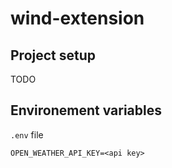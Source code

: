 # wind-extension

## Project setup

TODO

## Environement variables

`.env` file

```
OPEN_WEATHER_API_KEY=<api key>
```
